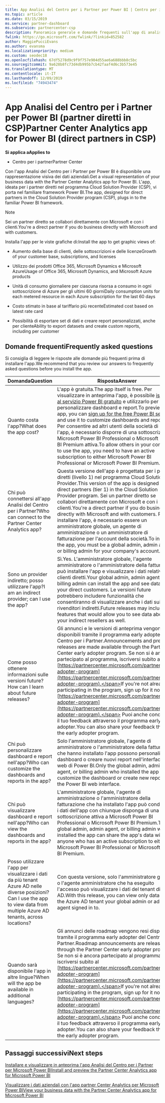 ```yaml
---
title: App Analisi del Centro per i Partner per Power BI | Centro per i partner
ms.topic: article
ms.date: 03/15/2019
ms.service: partner-dashboard
ms.subservice: partnercenter-csp
description: Panoramica generale e domande frequenti sull'app di analisi del centro per i partner per Power BI.
fwlink: https://go.microsoft.com/fwlink/?linkid=852582
author: MaggiePucciEvans
ms.author: evansma
ms.localizationpriority: medium
ms.custom: seodec18
ms.openlocfilehash: 67df5278d9c9f9f757e904d55ae6a688bbb8c5bc
ms.sourcegitcommit: 9a628b8fc73d4db995b7cb42faaf4d6c3b573e45
ms.translationtype: MT
ms.contentlocale: it-IT
ms.lasthandoff: 12/09/2019
ms.locfileid: "74943474"
---
```

# <a name="partner-center-analytics-app-for-power-bi-direct-partners-in-csp"></a><span data-ttu-id="eccb7-103">App Analisi del Centro per i Partner per Power BI (partner diretti in CSP)</span><span class="sxs-lookup"><span data-stu-id="eccb7-103">Partner Center Analytics app for Power BI (direct partners in CSP)</span></span>

<span data-ttu-id="eccb7-104">**Si applica a**</span><span class="sxs-lookup"><span data-stu-id="eccb7-104">**Applies to**</span></span>

- <span data-ttu-id="eccb7-105">Centro per i partner</span><span class="sxs-lookup"><span data-stu-id="eccb7-105">Partner Center</span></span>

<span data-ttu-id="eccb7-106">Con l'app Analisi del Centro per i Partner per Power BI è disponibile una rappresentazione visiva dei dati aziendali.</span><span class="sxs-lookup"><span data-stu-id="eccb7-106">Get a visual representation of your business data with the Partner Center Analytics app for Power BI.</span></span> <span data-ttu-id="eccb7-107">L'app, ideata per i partner diretti nel programma Cloud Solution Provider (CSP), vi porta nel familiare framework Power BI.</span><span class="sxs-lookup"><span data-stu-id="eccb7-107">The app, designed for direct partners in the Cloud Solution Provider program (CSP), plugs in to the familiar Power BI framework.</span></span> 

> [!NOTE]  
> <span data-ttu-id="eccb7-108">Sei un partner diretto se collabori direttamente con Microsoft e con i clienti.</span><span class="sxs-lookup"><span data-stu-id="eccb7-108">You're a direct partner if you do business directly with Microsoft and with customers.</span></span> 

<span data-ttu-id="eccb7-109">Installa l'app per le viste grafiche di:</span><span class="sxs-lookup"><span data-stu-id="eccb7-109">Install the app to get graphic views of:</span></span> 

-   <span data-ttu-id="eccb7-110">Aumento della base di clienti, delle sottoscrizioni e delle licenze</span><span class="sxs-lookup"><span data-stu-id="eccb7-110">Growth of your customer base, subscriptions, and licenses</span></span>

-   <span data-ttu-id="eccb7-111">Utilizzo dei prodotti Office 365, Microsoft Dynamics e Microsoft Azure</span><span class="sxs-lookup"><span data-stu-id="eccb7-111">Usage of Office 365, Microsoft Dynamics, and Microsoft Azure products</span></span>

-   <span data-ttu-id="eccb7-112">Unità di consumo giornaliere per ciascuna risorsa a consumo in ogni sottoscrizione di Azure per gli ultimi 60 giorni</span><span class="sxs-lookup"><span data-stu-id="eccb7-112">Daily consumption units for each metered resource in each Azure subscription for the last 60 days</span></span>

-   <span data-ttu-id="eccb7-113">Costo stimato in base al tariffario più recente</span><span class="sxs-lookup"><span data-stu-id="eccb7-113">Estimated cost based on latest rate card</span></span>

-   <span data-ttu-id="eccb7-114">Possibilità di esportare set di dati e creare report personalizzati, anche per cliente</span><span class="sxs-lookup"><span data-stu-id="eccb7-114">Ability to export datasets and create custom reports, including per customer</span></span>

## <a name="frequently-asked-questions"></a><span data-ttu-id="eccb7-115">Domande frequenti</span><span class="sxs-lookup"><span data-stu-id="eccb7-115">Frequently asked questions</span></span>

<span data-ttu-id="eccb7-116">Si consiglia di leggere le risposte alle domande più frequenti prima di installare l'app.</span><span class="sxs-lookup"><span data-stu-id="eccb7-116">We recommend that you review our answers to frequently asked questions before you install the app.</span></span> 

| <span data-ttu-id="eccb7-117">**Domanda**</span><span class="sxs-lookup"><span data-stu-id="eccb7-117">**Question**</span></span> | <span data-ttu-id="eccb7-118">**Risposta**</span><span class="sxs-lookup"><span data-stu-id="eccb7-118">**Answer**</span></span> |
| --- | ---------- |
| <span data-ttu-id="eccb7-119">Quanto costa l'app?</span><span class="sxs-lookup"><span data-stu-id="eccb7-119">What does the app cost?</span></span> | <span data-ttu-id="eccb7-120">L'app è gratuita.</span><span class="sxs-lookup"><span data-stu-id="eccb7-120">The app itself is free.</span></span> <span data-ttu-id="eccb7-121">Per visualizzare in anteprima l'app, è possibile [iscriversi al servizio Power BI gratuito](https://go.microsoft.com/fwlink/p/?linkid=845347) e utilizzarlo per personalizzare dashboard e report.</span><span class="sxs-lookup"><span data-stu-id="eccb7-121">To preview the app, you can [sign up for the free Power BI service](https://go.microsoft.com/fwlink/p/?linkid=845347) and use it to customize dashboards and reports.</span></span> <span data-ttu-id="eccb7-122">Per consentire ad altri utenti della società di usare l'app, è necessario disporre di una sottoscrizione di Microsoft Power BI Professional o Microsoft Power BI Premium attiva.</span><span class="sxs-lookup"><span data-stu-id="eccb7-122">To allow others in your company to use the app, you need to have an active subscription to either Microsoft Power BI Professional or Microsoft Power BI Premium.</span></span> |
| <span data-ttu-id="eccb7-123">Chi può connettersi all'app Analisi del Centro per i Partner?</span><span class="sxs-lookup"><span data-stu-id="eccb7-123">Who can connect to the Partner Center Analytics app?</span></span> | <span data-ttu-id="eccb7-124">Questa versione dell'app è progettata per i partner diretti (livello 1) nel programma Cloud Solution Provider.</span><span class="sxs-lookup"><span data-stu-id="eccb7-124">This version of the app is designed for direct partners (tier 1) in the Cloud Solution Provider program.</span></span> <span data-ttu-id="eccb7-125">Sei un partner diretto se collabori direttamente con Microsoft e con i clienti.</span><span class="sxs-lookup"><span data-stu-id="eccb7-125">You're a direct partner if you do business directly with Microsoft and with customers.</span></span> <span data-ttu-id="eccb7-126">Per installare l'app, è necessario essere un amministratore globale, un agente di amministrazione o un amministratore di fatturazione per l'account della società.</span><span class="sxs-lookup"><span data-stu-id="eccb7-126">To install the app, you must be a global admin, admin agent, or billing admin for your company's account.</span></span> |
| <span data-ttu-id="eccb7-127">Sono un provider indiretto; posso utilizzare l'app?</span><span class="sxs-lookup"><span data-stu-id="eccb7-127">I am an indirect provider; can I use the app?</span></span> | <span data-ttu-id="eccb7-128">Sì.</span><span class="sxs-lookup"><span data-stu-id="eccb7-128">Yes.</span></span> <span data-ttu-id="eccb7-129">L'amministratore globale, l'agente amministratore o l'amministratore della fatturazione può installare l'app e visualizzare i dati relativi ai clienti diretti.</span><span class="sxs-lookup"><span data-stu-id="eccb7-129">Your global admin, admin agent, or billing admin can install the app and see data about your direct customers.</span></span> <span data-ttu-id="eccb7-130">Le versioni future potrebbero includere funzionalità che consentiranno di visualizzare anche i dati sui rivenditori indiretti.</span><span class="sxs-lookup"><span data-stu-id="eccb7-130">Future releases may include features that would allow you to see data about your indirect resellers as well.</span></span> |
| <span data-ttu-id="eccb7-131">Come posso ottenere informazioni sulle versioni future?</span><span class="sxs-lookup"><span data-stu-id="eccb7-131">How can I learn about future releases?</span></span> | <span data-ttu-id="eccb7-132">Gli annunci e le versioni di anteprima vengono resi disponibili tramite il programma early adopter del Centro per i Partner.</span><span class="sxs-lookup"><span data-stu-id="eccb7-132">Announcements and preview releases are made available through the Partner Center early adopter program.</span></span> <span data-ttu-id="eccb7-133">Se non si è ancora partecipato al programma, iscriversi subito al [https://partnercenter.microsoft.com/partner/early-adopter-program](https://partnercenter.microsoft.com/partner/early-adopter-program).</span><span class="sxs-lookup"><span data-stu-id="eccb7-133">If you're not already participating in the program, sign up for it now at [https://partnercenter.microsoft.com/partner/early-adopter-program](https://partnercenter.microsoft.com/partner/early-adopter-program).</span></span> <span data-ttu-id="eccb7-134">Puoi anche condividere il tuo feedback attraverso il programma early adopter.</span><span class="sxs-lookup"><span data-stu-id="eccb7-134">You can also share your feedback through the early adopter program.</span></span> |
| <span data-ttu-id="eccb7-135">Chi può personalizzare dashboard e report nell'app?</span><span class="sxs-lookup"><span data-stu-id="eccb7-135">Who can customize the dashboards and reports in the app?</span></span> | <span data-ttu-id="eccb7-136">Solo l'amministratore globale, l'agente di amministratore o l'amministratore della fatturazione che hanno installato l'app possono personalizzare il dashboard o creare nuovi report nell'interfaccia web di Power BI.</span><span class="sxs-lookup"><span data-stu-id="eccb7-136">Only the global admin, admin agent, or billing admin who installed the app can customize the dashboard or create new reports in the Power BI web interface.</span></span> |
| <span data-ttu-id="eccb7-137">Chi può visualizzare dashboard e report nell'app?</span><span class="sxs-lookup"><span data-stu-id="eccb7-137">Who can view the dashboards and reports in the app?</span></span> | <span data-ttu-id="eccb7-138">L'amministratore globale, l'agente di amministrazione o l'amministratore della fatturazione che ha installato l'app può condividere i dati dell'app con chiunque disponga di una sottoscrizione attiva a Microsoft Power BI Professional o Microsoft Power BI Premium.</span><span class="sxs-lookup"><span data-stu-id="eccb7-138">The global admin, admin agent, or billing admin who installed the app can share the app's data with anyone who has an active subscription to either Microsoft Power BI Professional or Microsoft Power BI Premium.</span></span> |
| <span data-ttu-id="eccb7-139">Posso utilizzare l'app per visualizzare i dati da più tenant Azure AD nelle diverse posizioni?</span><span class="sxs-lookup"><span data-stu-id="eccb7-139">Can I use the app to view data from multiple Azure AD tenants, across locations?</span></span> | <span data-ttu-id="eccb7-140">Con questa versione, solo l'amministratore globale o l'agente amministratore che ha eseguito l'accesso può visualizzare i dati del tenant di Azure AD.</span><span class="sxs-lookup"><span data-stu-id="eccb7-140">With this release, you can view only data from the Azure AD tenant your global admin or admin agent signed in to.</span></span> | 
| <span data-ttu-id="eccb7-141">Quando sarà disponibile l'app in altre lingue?</span><span class="sxs-lookup"><span data-stu-id="eccb7-141">When will the app be available in additional languages?</span></span> | <span data-ttu-id="eccb7-142">Gli annunci delle roadmap vengono resi disponibili tramite il programma early adopter del Centro per i Partner.</span><span class="sxs-lookup"><span data-stu-id="eccb7-142">Roadmap announcements are released through the Partner Center early adopter program.</span></span> <span data-ttu-id="eccb7-143">Se non si è ancora partecipato al programma, iscriversi subito al [https://partnercenter.microsoft.com/partner/early-adopter-program](https://partnercenter.microsoft.com/partner/early-adopter-program).</span><span class="sxs-lookup"><span data-stu-id="eccb7-143">If you're not already participating in the program, sign up for it now at [https://partnercenter.microsoft.com/partner/early-adopter-program](https://partnercenter.microsoft.com/partner/early-adopter-program).</span></span> <span data-ttu-id="eccb7-144">Puoi anche condividere il tuo feedback attraverso il programma early adopter.</span><span class="sxs-lookup"><span data-stu-id="eccb7-144">You can also share your feedback through the early adopter program.</span></span> | 



## <a name="next-steps"></a><span data-ttu-id="eccb7-145">Passaggi successivi</span><span class="sxs-lookup"><span data-stu-id="eccb7-145">Next steps</span></span>

[<span data-ttu-id="eccb7-146">Installare e visualizzare in anteprima l'app Analisi del Centro per i Partner per Microsoft Power BI</span><span class="sxs-lookup"><span data-stu-id="eccb7-146">Install and preview the Partner Center Analytics app for Microsoft Power BI</span></span>](power-bi-app-for-direct-partners-install.md)

[<span data-ttu-id="eccb7-147">Visualizzare i dati aziendali con l'app partner Center Analytics per Microsoft Power BI</span><span class="sxs-lookup"><span data-stu-id="eccb7-147">View your business data with the Partner Center Analytics app for Microsoft Power BI</span></span>](power-bi-app-for-direct-partners-use.md)
